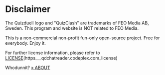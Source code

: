 # Disclaimer

The Quizduell logo and "QuizClash" are trademarks of FEO Media AB, Sweden.
This program and website is NOT related to FEO Media.

This is a non-commercial non-profit fun-only open-source project. Free for everybody. Enjoy it.

For further license information, please refer to [LICENSE](LICENSE)(https___qdchatreader.codeplex.com_license)

Whodunnit? [» ABOUT](About)


